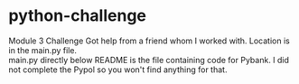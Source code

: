 # python-challenge
Module 3 Challenge
Got help from a friend whom I worked with.  Location is in the main.py file.  
main.py directly below README is the file containing code for Pybank.  I did not complete the Pypol so you won't find anything for that.  
